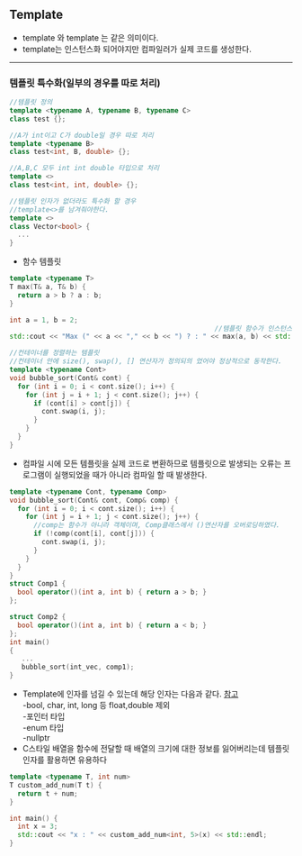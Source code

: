 ## Template   
* template <typename T>와 template <class T>는 같은 의미이다.   
* template는 인스턴스화 되어야지만 컴파일러가 실제 코드를 생성한다.   

***
### 템플릿 특수화(일부의 경우를 따로 처리)   
```cpp
//템플릿 정의
template <typename A, typename B, typename C>
class test {};

//A가 int이고 C가 double일 경우 따로 처리
template <typename B>
class test<int, B, double> {};

//A,B,C 모두 int int double 타입으로 처리
template <>
class test<int, int, double> {};

//템플릿 인자가 없더라도 특수화 할 경우
//template<>를 남겨줘야한다.
template <>
class Vector<bool> {
  ... 
}
```
* 함수 템플릿   

```cpp
template <typename T>
T max(T& a, T& b) {
  return a > b ? a : b;
}

int a = 1, b = 2;
                                                   //템플릿 함수가 인스턴스화 하는 부분
std::cout << "Max (" << a << "," << b << ") ? : " << max(a, b) << std::endl;

//컨테이너를 정렬하는 템플릿
//컨테이너 안에 size(), swap(), [] 연산자가 정의되의 었어야 정상적으로 동작한다.
template <typename Cont>
void bubble_sort(Cont& cont) {
  for (int i = 0; i < cont.size(); i++) {
    for (int j = i + 1; j < cont.size(); j++) {
      if (cont[i] > cont[j]) {
        cont.swap(i, j);
      }
    }
  }
}
```
*  컴파일 시에 모든 템플릿을 실제 코드로 변환하므로 템플릿으로 발생되는 오류는 프로그램이 실행되었을 때가 아니라 컴파일 할 때 발생한다.
```cpp
template <typename Cont, typename Comp>
void bubble_sort(Cont& cont, Comp& comp) {
  for (int i = 0; i < cont.size(); i++) {
    for (int j = i + 1; j < cont.size(); j++) {
      //comp는 함수가 아니라 객체이며, Comp클래스에서 ()연산자를 오버로딩하였다.
      if (!comp(cont[i], cont[j])) {
        cont.swap(i, j);
      }
    }
  }
}
struct Comp1 {
  bool operator()(int a, int b) { return a > b; }
};

struct Comp2 {
  bool operator()(int a, int b) { return a < b; }
};
int main()   
{
   ...
   bubble_sort(int_vec, comp1);
}
```
* Template에 인자를 넘길 수 있는데 해당 인자는 다음과 같다.  [참고](https://en.cppreference.com/w/cpp/language/template_parameters)   
-bool, char, int, long 등  float,double 제외   
-포인터 타입   
-enum 타입   
-nullptr   
*  C스타일 배열을 함수에 전달할 때 배열의 크기에 대한 정보를 잃어버리는데 템플릿 인자를 활용하면 유용하다   
```cpp
template <typename T, int num>
T custom_add_num(T t) {
  return t + num;
}

int main() {
  int x = 3;
  std::cout << "x : " << custom_add_num<int, 5>(x) << std::endl;
}
```

